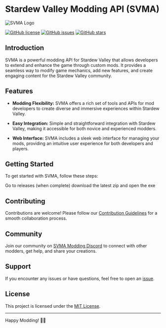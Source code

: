 # Stardew Valley Modding API (SVMA)

![SVMA Logo](https://cdn3.emoji.gg/emojis/1130-junimojam.gif)

[![GitHub license](https://img.shields.io/github/license/mindsetpro/SVMA)](https://github.com/mindsetpro/SVMA/blob/main/LICENSE)
[![GitHub issues](https://img.shields.io/github/issues/mindsetpro/SVMA)](https://github.com/mindsetpro/SVMA/issues)
[![GitHub stars](https://img.shields.io/github/stars/mindsetpro/SVMA)](https://github.com/mindsetpro/SVMA/stargazers)

## Introduction

SVMA is a powerful modding API for Stardew Valley that allows developers to extend and enhance the game through custom mods. It provides a seamless way to modify game mechanics, add new features, and create engaging content for the Stardew Valley community.

## Features

- **Modding Flexibility:** SVMA offers a rich set of tools and APIs for mod developers to create diverse and immersive experiences within Stardew Valley.
  
- **Easy Integration:** Simple and straightforward integration with Stardew Valley, making it accessible for both novice and experienced modders.

- **Web Interface:** SVMA includes a sleek web interface for managing your mods, providing an intuitive user experience for both developers and players.

## Getting Started

To get started with SVMA, follow these steps:

Go to releases (when complete) download the latest zip and open the exe

## Contributing

Contributions are welcome! Please follow our [Contribution Guidelines](CONTRIBUTING.md) for a smooth collaboration process.

## Community

Join our community on [SVMA Modding Discord](https://discord.gg/DNUMZjCJ) to connect with other modders, get help, and share your creations.

## Support

If you encounter any issues or have questions, feel free to open an [issue](https://github.com/yourusername/SVMA/issues).

## License

This project is licensed under the [MIT License](LICENSE).

---

Happy Modding! 🚜✨
